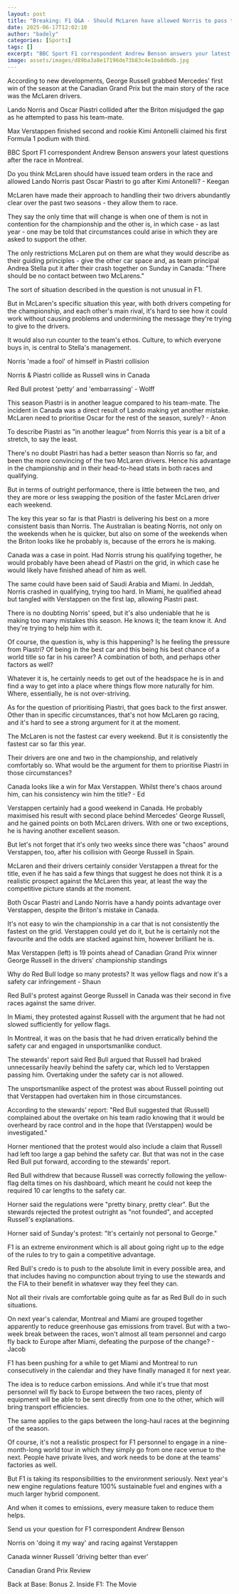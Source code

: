 ```yaml
---
layout: post
title: "Breaking: F1 Q&A - Should McLaren have allowed Norris to pass team-mate Piastri?"
date: 2025-06-17T12:02:10
author: "badely"
categories: [Sports]
tags: []
excerpt: "BBC Sport F1 correspondent Andrew Benson answers your latest questions following the Canadian Grand Prix."
image: assets/images/d89ba3a8e17196de73b83c4e1ba8d6db.jpg
---
```


According to new developments, George Russell grabbed Mercedes' first win of the season at the Canadian Grand Prix but the main story of the race was the McLaren drivers.

Lando Norris and Oscar Piastri collided after the Briton misjudged the gap as he attempted to pass his team-mate.

Max Verstappen finished second and rookie Kimi Antonelli claimed his first Formula 1 podium with third.

BBC Sport F1 correspondent Andrew Benson answers your latest questions after the race in Montreal.

Do you think McLaren should have issued team orders in the race and allowed Lando Norris past Oscar Piastri to go after Kimi Antonelli? - Keegan

McLaren have made their approach to handling their two drivers abundantly clear over the past two seasons - they allow them to race.

They say the only time that will change is when one of them is not in contention for the championship and the other is, in which case - as last year - one may be told that circumstances could arise in which they are asked to support the other.

The only restrictions McLaren put on them are what they would describe as their guiding principles - give the other car space and, as team principal Andrea Stella put it after their crash together on Sunday in Canada: "There should be no contact between two McLarens."

The sort of situation described in the question is not unusual in F1.

But in McLaren's specific situation this year, with both drivers competing for the championship, and each other's main rival, it's hard to see how it could work without causing problems and undermining the message they're trying to give to the drivers.

It would also run counter to the team's ethos. Culture, to which everyone buys in, is central to Stella's management.

Norris 'made a fool' of himself in Piastri collision

Norris & Piastri collide as Russell wins in Canada

Red Bull protest 'petty' and 'embarrassing' - Wolff

This season Piastri is in another league compared to his team-mate. The incident in Canada was a direct result of Lando making yet another mistake. McLaren need to prioritise Oscar for the rest of the season, surely? - Anon

To describe Piastri as "in another league" from Norris this year is a bit of a stretch, to say the least.

There's no doubt Piastri has had a better season than Norris so far, and been the more convincing of the two McLaren drivers. Hence his advantage in the championship and in their head-to-head stats in both races and qualifying.

But in terms of outright performance, there is little between the two, and they are more or less swapping the position of the faster McLaren driver each weekend.

The key this year so far is that Piastri is delivering his best on a more consistent basis than Norris. The Australian is beating Norris, not only on the weekends when he is quicker, but also on some of the weekends when the Briton looks like he probably is, because of the errors he is making.

Canada was a case in point. Had Norris strung his qualifying together, he would probably have been ahead of Piastri on the grid, in which case he would likely have finished ahead of him as well.

The same could have been said of Saudi Arabia and Miami. In Jeddah, Norris crashed in qualifying, trying too hard. In Miami, he qualified ahead but tangled with Verstappen on the first lap, allowing Piastri past.

There is no doubting Norris' speed, but it's also undeniable that he is making too many mistakes this season. He knows it; the team know it. And they're trying to help him with it.

Of course, the question is, why is this happening? Is he feeling the pressure from Piastri? Of being in the best car and this being his best chance of a world title so far in his career? A combination of both, and perhaps other factors as well?

Whatever it is, he certainly needs to get out of the headspace he is in and find a way to get into a place where things flow more naturally for him. Where, essentially, he is not over-striving.

As for the question of prioritising Piastri, that goes back to the first answer. Other than in specific circumstances, that's not how McLaren go racing, and it's hard to see a strong argument for it at the moment.

The McLaren is not the fastest car every weekend. But it is consistently the fastest car so far this year. 

Their drivers are one and two in the championship, and relatively comfortably so. What would be the argument for them to prioritise Piastri in those circumstances?

Canada looks like a win for Max Verstappen. Whilst there's chaos around him, can his consistency win him the title? - Ed

Verstappen certainly had a good weekend in Canada. He probably maximised his result with second place behind Mercedes' George Russell, and he gained points on both McLaren drivers. With one or two exceptions, he is having another excellent season.

But let's not forget that it's only two weeks since there was "chaos" around Verstappen, too, after his  collision with George Russell in Spain.

McLaren and their drivers certainly consider Verstappen a threat for the title, even if he has said a few things that suggest he does not think it is a realistic prospect against the McLaren this year, at least the way the competitive picture stands at the moment.

Both Oscar Piastri and Lando Norris have a handy points advantage over Verstappen, despite the Briton's mistake in Canada.

It's not easy to win the championship in a car that is not consistently the fastest on the grid. Verstappen could yet do it, but he is certainly not the favourite and the odds are stacked against him, however brilliant he is.

Max Verstappen (left) is 19 points ahead of Canadian Grand Prix winner George Russell in the drivers' championship standings

Why do Red Bull lodge so many protests? It was yellow flags and now it's a safety car infringement - Shaun

Red Bull's protest against George Russell in Canada was their second in five races against the same driver.

In Miami, they protested against Russell with the argument that he had not slowed sufficiently for yellow flags.

In Montreal, it was on the basis that he had driven erratically behind the safety car and engaged in unsportsmanlike conduct.

The stewards' report said Red Bull argued that Russell had braked unnecessarily heavily behind the safety car, which led to Verstappen passing him. Overtaking under the safety car is not allowed.

The unsportsmanlike aspect of the protest was about Russell pointing out that Verstappen had overtaken him in those circumstances.

According to the stewards' report: "Red Bull suggested that (Russell) complained about the overtake on his team radio knowing that it would be overheard by race control and in the hope that (Verstappen) would be investigated."

Horner mentioned that the protest would also include a claim that Russell had left too large a gap behind the safety car. But that was not in the case Red Bull put forward, according to the stewards' report.

Red Bull withdrew that because Russell was correctly following the yellow-flag delta times on his dashboard, which meant he could not keep the required 10 car lengths to the safety car.

Horner said the regulations were "pretty binary, pretty clear". But the stewards rejected the protest outright as "not founded", and accepted Russell's explanations.

Horner said of Sunday's protest: "It's certainly not personal to George."

F1 is an extreme environment which is all about going right up to the edge of the rules to try to gain a competitive advantage.

Red Bull's credo is to push to the absolute limit in every possible area, and that includes having no compunction about trying to use the stewards and the FIA to their benefit in whatever way they feel they can.

Not all their rivals are comfortable going quite as far as Red Bull do in such situations.

On next year's calendar, Montreal and Miami are grouped together apparently to reduce greenhouse gas emissions from travel. But with a two-week break between the races, won't almost all team personnel and cargo fly back to Europe after Miami, defeating the purpose of the change? - Jacob

F1 has been pushing for a while to get Miami and Montreal to run consecutively in the calendar and they have finally managed it for next year.

The idea is to reduce carbon emissions. And while it's true that most personnel will fly back to Europe between the two races, plenty of equipment will be able to be sent directly from one to the other, which will bring transport efficiencies.

The same applies to the gaps between the long-haul races at the beginning of the season.

Of course, it's not a realistic prospect for F1 personnel to engage in a nine-month-long world tour in which they simply go from one race venue to the next. People have private lives, and work needs to be done at the teams' factories as well.

But F1 is taking its responsibilities to the environment seriously. Next year's new engine regulations feature 100% sustainable fuel and engines with a much larger hybrid component.

And when it comes to emissions, every measure taken to reduce them helps.

Send us your question for F1 correspondent Andrew Benson

Norris on 'doing it my way' and racing against Verstappen

Canada winner Russell 'driving better than ever'

Canadian Grand Prix Review

Back at Base: Bonus 2. Inside F1: The Movie


